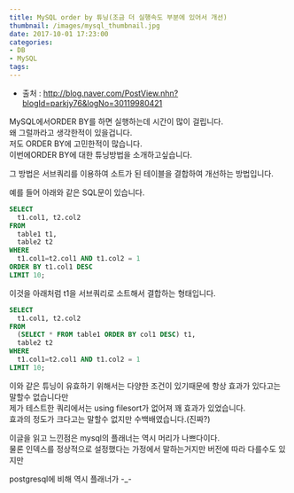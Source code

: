 ```yaml
---
title: MySQL order by 튜닝(조금 더 실행속도 부분에 있어서 개선)
thumbnail: /images/mysql_thumbnail.jpg
date: 2017-10-01 17:23:00
categories:
- DB
- MySQL
tags:
---
```

- 출처 : http://blog.naver.com/PostView.nhn?blogId=parkjy76&logNo=30119980421

MySQL에서ORDER BY를 하면 실행하는데 시간이 많이 걸립니다.  
왜 그럴까라고 생각한적이 있을겁니다.  
저도 ORDER BY에 고민한적이 많습니다.  
이번에ORDER BY에 대한 튜닝방법을 소개하고싶습니다.

그 방법은 서브쿼리를 이용하여 소트가 된 테이블을 결합하여 개선하는 방법입니다.

예를 들어 아래와 같은 SQL문이 있습니다.
~~~sql
SELECT
  t1.col1, t2.col2
FROM
  table1 t1,
  table2 t2
WHERE
  t1.col1=t2.col1 AND t1.col2 = 1
ORDER BY t1.col1 DESC
LIMIT 10;
~~~
이것을 아래처럼 t1을 서브쿼리로 소트해서 결합하는 형태입니다.

~~~sql
SELECT
  t1.col1, t2.col2
FROM
  (SELECT * FROM table1 ORDER BY col1 DESC) t1,
  table2 t2
WHERE
  t1.col1=t2.col1 AND t1.col2 = 1
LIMIT 10;
~~~
이와 같은 튜닝이 유효하기 위해서는 다양한 조건이 있기때문에 항상 효과가 있다고는 말할수 없습니다만  
제가 테스트한 쿼리에서는 using filesort가 없어져 꽤 효과가 있었습니다.  
효과의 정도가 크다고는 말할수 없지만 수백배였습니다.(진짜?)

이글을 읽고 느낀점은 mysql의 플래너는 역시 머리가 나쁘다이다.  
물론 인덱스를 정상적으로 설정했다는 가정에서 말하는거지만 버전에 따라 다를수도 있지만

postgresql에 비해 역시 플래너가 -\_-
